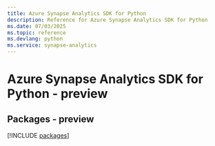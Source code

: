```yaml
---
title: Azure Synapse Analytics SDK for Python
description: Reference for Azure Synapse Analytics SDK for Python
ms.date: 07/03/2025
ms.topic: reference
ms.devlang: python
ms.service: synapse-analytics
---
```

# Azure Synapse Analytics SDK for Python - preview
## Packages - preview
[!INCLUDE [packages](synapse-analytics-index.md)]